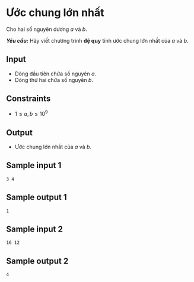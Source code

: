 # Ước chung lớn nhất

Cho hai số nguyên dương $a$ và $b$. 

***Yêu cầu:*** Hãy viết chương trình **đệ quy** tính ước chung lớn nhất của $a$ và $b$.

## Input

- Dòng đầu tiên chứa số nguyên $a$.
- Dòng thứ hai chứa số nguyên $b$.

## Constraints

- $1 \le a, b \le 10^9$

## Output

- Ước chung lớn nhất của $a$ và $b$.


## Sample input 1

```
3 4
```

## Sample output 1

```
1
```

## Sample input 2

```
16 12
```

## Sample output 2

```
4
```